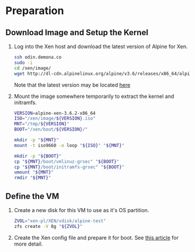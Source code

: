 # Preparation

## Download Image and Setup the Kernel

1. Log into the Xen host and download the latest version of Alpine for Xen. 

    ```bash
    ssh odin.demona.co
    sudo -i
    cd /xen/image/
    wget http://dl-cdn.alpinelinux.org/alpine/v3.6/releases/x86_64/alpine-xen-3.6.2-x86_64.iso
    ```

    Note that the latest version may be located [here](https://www.alpinelinux.org/downloads/)
2. Mount the image somewhere temporarily to extract the kernel and initramfs.

    ```bash
    VERSION=alpine-xen-3.6.2-x86_64
    ISO="/xen/image/${VERSION}.iso"
    MNT="/tmp/${VERSION}"
    BOOT="/xen/boot/${VERSION}/"

    mkdir -p "${MNT}"
    mount -t iso9660 -o loop "${ISO}" "${MNT}"

    mkdir -p "${BOOT}"
    cp "${MNT}/boot/vmlinuz-grsec" "${BOOT}"
    cp "${MNT}/boot/initramfs-grsec" "${BOOT}"
    umount "${MNT}"
    rmdir "${MNT}"
    ```

## Define the VM

1. Create a new disk for this VM to use as it's OS partition.

    ```bash
    ZVOL="xen-pl/XEN/vdisk/alpine-test"
    zfs create -V 8g "${ZVOL}"
    ```
2. Create the Xen config file and prepare it for boot. See [this article](https://wiki.alpinelinux.org/wiki/Create_Alpine_Linux_PV_DomU#Create_a_DomU_config_file_that_boots_the_ISO_image) for more detail.


